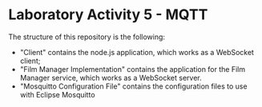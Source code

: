 # Laboratory Activity 5 - MQTT
The structure of this repository is the following:
  - "Client" contains the node.js application, which works as a WebSocket client;
  - "Film Manager Implementation" contains the application for the Film Manager service, which works as a WebSocket server.
  - "Mosquitto Configuration File" contains the configuration files to use with Eclipse Mosquitto
